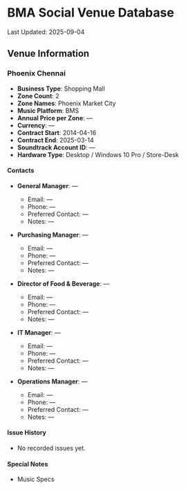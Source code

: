 # BMA Social Venue Database

Last Updated: 2025-09-04

## Venue Information

### Phoenix Chennai
- **Business Type**: Shopping Mall
- **Zone Count**: 2
- **Zone Names**: Phoenix Market City
- **Music Platform**: BMS
- **Annual Price per Zone**: —
- **Currency**: —
- **Contract Start**: 2014-04-16
- **Contract End**: 2025-03-14
- **Soundtrack Account ID**: —
- **Hardware Type**: Desktop / Windows 10 Pro / Store-Desk

#### Contacts
- **General Manager**: —
  - Email: —
  - Phone: —
  - Preferred Contact: —
  - Notes: —

- **Purchasing Manager**: —
  - Email: —
  - Phone: —
  - Preferred Contact: —
  - Notes: —

- **Director of Food & Beverage**: —
  - Email: —
  - Phone: —
  - Preferred Contact: —
  - Notes: —

- **IT Manager**: —
  - Email: —
  - Phone: —
  - Preferred Contact: —
  - Notes: —

- **Operations Manager**: —
  - Email: —
  - Phone: —
  - Preferred Contact: —
  - Notes: —

#### Issue History
- No recorded issues yet.

#### Special Notes
- Music Specs
